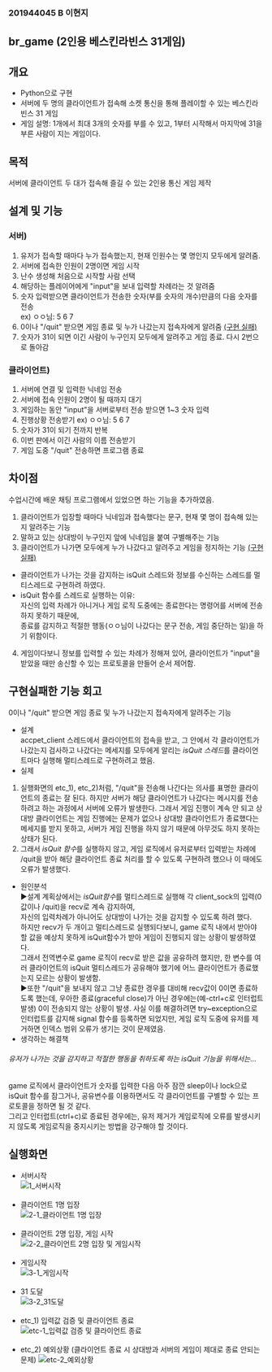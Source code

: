 ### 201944045 B 이현지
## br_game (2인용 베스킨라빈스 31게임)

## 개요
- Python으로 구현
- 서버에 두 명의 클라이언트가 접속해 소켓 통신을 통해 플레이할 수 있는 베스킨라빈스 31 게임
- 게임 설명: 1개에서 최대 3개의 숫자를 부를 수 있고, 1부터 시작해서 마지막에 31을 부른 사람이 지는 게임이다.

## 목적
서버에 클라이언트 두 대가 접속해 즐길 수 있는 2인용 통신 게임 제작

## 설계 및 기능
### 서버)
1. 유저가 접속할 때마다 누가 접속했는지, 현재 인원수는 몇 명인지 모두에게 알려줌.
2. 서버에 접속한 인원이 2명이면 게임 시작
3. 난수 생성해 처음으로 시작할 사람 선택
4. 해당하는 플레이어에게 "input"을 보내 입력할 차례라는 것 알려줌
5. 숫자 입력받으면 클라이언트가 전송한 숫자(부를 숫자의 개수)만큼의 다음 숫자를 전송<br> ex) ㅇㅇ님: 5 6 7
7. 0이나 "/quit" 받으면 게임 종료 및 누가 나갔는지 접속자에게 알려줌 [(구현 실패)](#구현실패한-기능-회고)
8. 숫자가 31이 되면 이긴 사람이 누구인지 모두에게 알려주고 게임 종료. 다시 2번으로 돌아감

### 클라이언트)
1. 서버에 연결 및 입력한 닉네임 전송
2. 서버에 접속 인원이 2명이 될 때까지 대기
3. 게임하는 동안 "input"을 서버로부터 전송 받으면 1~3 숫자 입력
4. 진행상황 전송받기 ex) ㅇㅇ님: 5 6 7
5. 숫자가 31이 되기 전까지 반복
6. 이번 판에서 이긴 사람의 이름 전송받기
7. 게임 도중 "/quit" 전송하면 프로그램 종료

## 차이점
수업시간에 배운 채팅 프로그램에서 있었으면 하는 기능을 추가하였음.
1.  클라이언트가 입장할 때마다 닉네임과 접속했다는 문구, 현재 몇 명이 접속해 있는지 알려주는 기능
2.  말하고 있는 상대방이 누구인지 앞에 닉네임을 붙여 구별해주는 기능
3. 클라이언트가 나가면 모두에게 누가 나갔다고 알려주고 게임을 정지하는 기능 [(구현 실패)](#구현실패한-기능-회고)

- 클라이언트가 나가는 것을 감지하는 isQuit 스레드와 정보를 수신하는 스레드를 멀티스레드로 구현하려 하였다.
- isQuit 함수를 스레드로 실행하는 이유:
<br>자신의 입력 차례가 아니거나 게임 로직 도중에는 종료한다는 명령어를 서버에 전송하지 못하기 때문에,<br>
종료를 감지하고 적절한 행동(ㅇㅇ님이 나갔다는 문구 전송, 게임 중단하는 일)을 하기 위함이다.
4. 게임이다보니 정보를 입력할 수 있는 차례가 정해져 있어, 클라이언트가 "input"을 받았을 때만 송신할 수 있는 프로토콜을 만들어 순서 제어함.

## 구현실패한 기능 회고
0이나 "/quit" 받으면 게임 종료 및 누가 나갔는지 접속자에게 알려주는 기능
- 설계<br>
accpet_client 스레드에서 클라이언트의 접속을 받고, 그 안에서 각 클라이언트가 나갔는지 검사하고 나갔다는 메세지를 모두에게 알리는 *isQuit 스레드*를 클라이언트마다 실행해 멀티스레드로 구현하려고 했음.
- 실제<br>
1) 실행화면의 etc_1), etc_2)처럼, "/quit"을 전송해 나간다는 의사를 표명한 클라이언트의 종료는 잘 된다. 하지만 서버가 해당 클라이언트가 나갔다는 메시지를 전송하려고 하는 과정에서 서버에 오류가 발생한다. 그래서 게임 진행이 계속 안 되고 상대방 클라이언트는 게임 진행에는 문제가 없으나 상대방 클라이언트가 종료했다는 메세지를 받지 못하고, 서버가 게임 진행을 하지 않기 때문에 아무것도 하지 못하는 상태가 된다.<br>
2) 그래서 *isQuit 함수*를 실행하지 않고, 게임 로직에서 유저로부터 입력받는 차례에 /quit을 받아 해당 클라이언트 종료 처리를 할 수 있도록 구현하려 했으나 이 때에도 오류가 발생했다.
- 원인분석<br>
▶설계 계획상에서는 *isQuit함수*를 멀티스레드로 실행해 각 client_sock의 입력(0 값이나 /quit)을 recv로 계속 감지하여,<br>
자신의 입력차례가 아니어도 상대방이 나가는 것을 감지할 수 있도록 하려 했다.<br>
하지만 recv가 두 개이고 멀티스레드로 실행되다보니, game 로직 내에서 받아야 할 값을 예상치 못하게 isQuit함수가 받아 게임이 진행되지 않는 상황이 발생하였다.<br>
그래서 전역변수로 game 로직이 recv로 받은 값을 공유하려 했지만, 한 변수를 여러 클라이언트의 isQuit 멀티스레드가 공유해야 했기에 어느 클라이언트가 종료했는지 모르는 상황이 발생함.<br>
▶또한 "/quit"을 보내지 않고 그냥 종료한 경우를 대비해 recv값이 0이면 종료하도록 했는데, 우아한 종료(graceful close)가 아닌 경우에는(예-ctrl+c로 인터럽트 발생) 0이 전송되지 않는 상황이 발생. 사실 이를 해결하려면 try~exception으로 인터럽트를 감지해 signal 함수를 등록하면 되었지만, 게임 로직 도중에 유저를 제거하면 인덱스 범위 오류가 생기는 것이 문제였음.
- 생각하는 해결책
###### 유저가 나가는 것을 감지하고 적절한 행동을 취하도록 하는 isQuit 기능을 위해서는...<br>
game 로직에서 클라이언트가 숫자를 입력한 다음 아주 잠깐 sleep이나 lock으로 isQuit 함수를 잠그거나, 공유변수를 이용하면서도 각 클라이언트를 구별할 수 있는 프로토콜을 정하면 될 것 같다.<br>
그리고 인터럽트(ctrl+c)로 종료된 경우에는, 유저 제거가 게임로직에 오류를 발생시키지 않도록 게임로직을 중지시키는 방법을 강구해야 할 것이다.

## 실행화면
- 서버시작<br>
![1_서버시작](https://user-images.githubusercontent.com/71175587/122372153-68cbcf80-cf9b-11eb-962b-07e88dc5d34d.png)
<br><br>
- 클라이언트 1명 입장<br>
![2-1_클라이언트 1명 입장](https://user-images.githubusercontent.com/71175587/122372373-94e75080-cf9b-11eb-9aca-d587ee121e5c.png)
<br><br>
- 클라이언트 2명 입장, 게임 시작<br>
![2-2_클라이언트 2명 입장 및 게임시작](https://user-images.githubusercontent.com/71175587/122372539-b6483c80-cf9b-11eb-9af1-21569b1fa6ac.png)
<br><br>
- 게임시작<br>
![3-1_게임시작](https://user-images.githubusercontent.com/71175587/122372569-be07e100-cf9b-11eb-98ca-0062dd82f81b.png)
<br><br>
- 31 도달<br>
![3-2_31도달](https://user-images.githubusercontent.com/71175587/122372728-e1329080-cf9b-11eb-8ef9-9e20cad2c51b.png)
<br><br>
- etc_1) 입력값 검증 및 클라이언트 종료<br>
![etc-1_입력값 검증 및 클라이언트 종료](https://user-images.githubusercontent.com/71175587/122372857-fb6c6e80-cf9b-11eb-8fd4-81c71815f600.png)
<br><br>
- etc_2) 예외상황 (클라이언트 종료 시 상대방과 서버의 게임이 제대로 종료 안되는 문제)
![etc-2_예외상황](https://user-images.githubusercontent.com/71175587/122372930-0921f400-cf9c-11eb-8c0d-6ff4f9b3b788.png)





